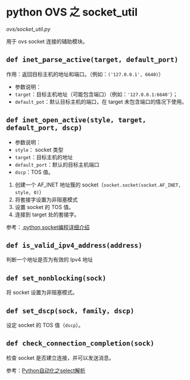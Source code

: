 # python OVS 之 socket_util

*ovs/socket_util.py*

用于 ovs socket 连接的辅助模块。

## `def inet_parse_active(target, default_port)`

作用：返回目标主机的地址和端口。（例如：`('127.0.0.1', 6640)`）

* 参数说明：
 * `target`：目标主机地址（可能包含端口）（例如：`'127.0.0.1:6640'`）；
 * `default_pot`：默认目标主机的端口，在 target 未包含端口的情况下使用。

## `def inet_open_active(style, target, default_port, dscp)`

* 参数说明：
 * `style`： socket 类型
 * `target`：目标主机的地址
 * `default_port`：默认的目标主机端口
 * `dscp`：TOS 值。

1. 创建一个 AF_INET 地址簇的 socket（`socket.socket(socket.AF_INET, style, 0)`）
2. 将套接字设置为非阻塞模式
3. 设置 socket 的 TOS 值。
4. 连接到 target 处的套接字。


参考：[ python socket编程详细介绍 ](http://yangrong.blog.51cto.com/6945369/1339593)

## `def is_valid_ipv4_address(address)`

判断一个地址是否为有效的 Ipv4 地址

## `def set_nonblocking(sock)`

将 socket 设置为非阻塞模式。

## `def set_dscp(sock, family, dscp)`

设定 socket 的 TOS 值（`dscp`）。

## `def check_connection_completion(sock)`

检查 socket 是否建立连接，并可以发送消息。

参考：[Python自动化之select解析](http://www.cnblogs.com/wspblog/p/5960879.html)

































